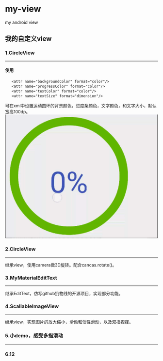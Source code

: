# my-view
my android view

## 我的自定义view	
### **1.CircleView**
---  
#### 使用
  
       <attr name="backgroundColor" format="color"/>
       <attr name="progressColor" format="color"/>
       <attr name="textColor" format="color"/>
       <attr name="textSize" format="dimension"/>
  
可在xml中设置运动圆环的背景颜色，进度条颜色，文字颜色，和文字大小，默认宽高100dp。  
![效果图](https://github.com/suisibuhui/my-view/blob/master/gifs/circleview.gif)

### **2.CircleView**
---
继承view，使用camera做3D旋转。配合cancas.rotate()。
### **3.MyMaterialEditText**
---
继承EditText，仿写github扔物线的开源项目，实现部分功能。
### **4.ScallableImageView**
---
继承view，实现图片的放大缩小，滑动和惯性滑动，以及双指捏撑。
### **5.小demo，感受多指滑动**

---
### 6.12
